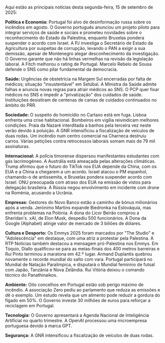 Aqui estão as principais notícias desta segunda-feira, 15 de setembro de 2025:

**Política e Economia:** Portugal foi alvo de desinformação russa sobre os incêndios em agosto. O Governo português anunciou um projeto piloto para integrar serviços de saúde e sociais e prometeu novidades sobre o reconhecimento do Estado da Palestina, enquanto Bruxelas pondera suspender o acordo com Israel. A PJ investiga o Secretário de Estado da Agricultura por suspeitas de corrupção, levando o PAN a exigir a sua demissão, apesar de Montenegro alegar desconhecimento da investigação. O Governo garante que não há linhas vermelhas na revisão da legislação laboral. A Fitch melhorou o rating de Portugal. Marcelo Rebelo de Sousa defende o SNS como pilar fundamental da democracia.

**Saúde:** Urgências de obstetrícia na Margem Sul encerradas por falta de médicos; situação "insustentável" em Setúbal. A Ministra da Saúde admite falhas e anuncia novas regras para atrair médicos ao SNS. O PCP quer fixar médicos no SNS e impedir a "privatização" dos cuidados de saúde. Instituições desistiram de centenas de camas de cuidados continuados no âmbito do PRR.

**Sociedade:** O suspeito do homicídio no Cartaxo está em fuga. Lisboa enfrenta uma crise habitacional. Bombeiros em vigília reivindicam melhores condições. Praia da Nazaré interditada a banhos pela terceira vez neste verão devido à poluição. A GNR intensificou a fiscalização de veículos de duas rodas. Um incêndio num centro comercial na Charneca destruiu carros. Várias petições contra retrocessos laborais somam mais de 79 mil assinaturas.

**Internacional:** A polícia timorense dispersou manifestantes estudantes com gás lacrimogéneo. A Austrália está ameaçada pelas alterações climáticas. Trump afirmou que o futuro do TikTok nos EUA depende da China, com os EUA e a China a chegarem a um acordo. Israel atacou o PM espanhol, chamando-o de antissemita, e Bruxelas pondera suspender acordo com Israel. ONU preocupada com atraso dos EUA na emissão de vistos para delegação brasileira. A Rússia negou envolvimento em incidente com drone na Roménia, acusando a Ucrânia.

**Empresas:** Gestores do Novo Banco estão a caminho de bónus milionários após a venda. Jerónimo Martins expande Biedronka na Eslováquia, mas enfrenta problemas na Polónia. A dona do Licor Beirão comprou a Sheridan's. xAI, de Elon Musk, despediu 500 funcionários. A Dona da Google (Alphabet) atinge valor de mercado de 3 biliões de dólares.

**Cultura e Desporto:** Os Emmys 2025 foram marcados por "The Studio" e "Adolescência" em destaque, com uma atriz a protestar pela Palestina. A RTP Notícias também destacou a mensagem pró-Palestina nos Emmys. Em Tóquio, Diallo qualificou-se para as meias-finais dos 400 metros barreiras e Rui Pinto terminou a maratona em 42.º lugar. Armand Duplantis quebrou novamente o recorde mundial do salto com vara. Portugal participará no Mundial de Natação Paralímpica, e disputará o Mundial feminino de futsal com Japão, Tanzânia e Nova Zelândia. Rui Vitória deixou o comando técnico do Panathinaikos.

**Ambiente:** Oito concelhos em Portugal estão sob perigo máximo de incêndio. A associação Zero pediu ao parlamento que reduza as emissões e dê o exemplo. Um estudo revela que um alimento pode reduzir a gordura do fígado em 50%. O Governo investe 30 milhões de euros para reforçar a reciclagem em Portugal.

**Tecnologia:** O Governo apresentará a Agenda Nacional de Inteligência Artificial no quarto trimestre. A OpenAI processou uma microempresa portuguesa devido à marca GPT.

**Segurança:** A GNR intensificou a fiscalização de veículos de duas rodas.